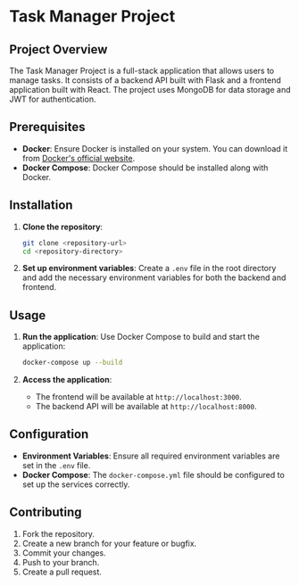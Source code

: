 # Task Manager Project

## Project Overview
The Task Manager Project is a full-stack application that allows users to manage tasks. It consists of a backend API built with Flask and a frontend application built with React. The project uses MongoDB for data storage and JWT for authentication.

## Prerequisites

- **Docker**: Ensure Docker is installed on your system. You can download it from [Docker's official website](https://www.docker.com/get-started).
- **Docker Compose**: Docker Compose should be installed along with Docker.

## Installation

1. **Clone the repository**:
   ```bash
   git clone <repository-url>
   cd <repository-directory>
   ```

2. **Set up environment variables**:
   Create a `.env` file in the root directory and add the necessary environment variables for both the backend and frontend.

## Usage

1. **Run the application**:
   Use Docker Compose to build and start the application:
   ```bash
   docker-compose up --build
   ```

2. **Access the application**:
   - The frontend will be available at `http://localhost:3000`.
   - The backend API will be available at `http://localhost:8000`.

## Configuration

- **Environment Variables**: Ensure all required environment variables are set in the `.env` file.
- **Docker Compose**: The `docker-compose.yml` file should be configured to set up the services correctly.

## Contributing

1. Fork the repository.
2. Create a new branch for your feature or bugfix.
3. Commit your changes.
4. Push to your branch.
5. Create a pull request.
